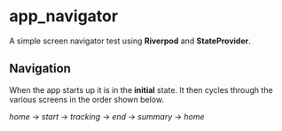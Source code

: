 # app_navigator

A simple screen navigator test using **Riverpod** and **StateProvider**.

## Navigation
When the app starts up it is in the **initial** state. It then cycles through the various screens in the order shown below.

*home* -> *start* -> *tracking* -> *end* -> *summary* -> *home*



